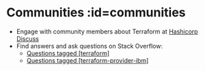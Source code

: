 # Communities :id=communities

- Engage with community members about Terraform at [Hashicorp Discuss](https://discuss.hashicorp.com/c/terraform-core)
- Find answers and ask questions on Stack Overflow:
    - [Questions tagged \[terraform\]](https://stackoverflow.com/questions/tagged/terraform)
    - [Questions tagged \[terraform-provider-ibm\]](https://stackoverflow.com/questions/tagged/terraform-provider-ibm)
